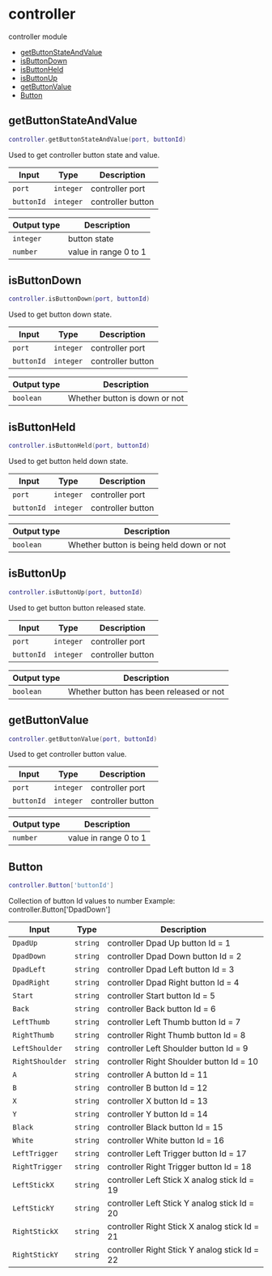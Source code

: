 # controller

controller module

- [getButtonStateAndValue](#getButtonStateAndValue)
- [isButtonDown](#isButtonDown)
- [isButtonHeld](#isButtonHeld)
- [isButtonUp](#isButtonUp)
- [getButtonValue](#getButtonValue)
- [Button](#Button)

## getButtonStateAndValue

```lua
controller.getButtonStateAndValue(port, buttonId)
```

Used to get controller button state and value.

| Input | Type | Description |
| --- | --- | --- |
| `port` | `integer` | controller port |
| `buttonId` | `integer` | controller button |

| Output type | Description |
| --- | --- |
| `integer` | button state |
| `number` | value in range 0 to 1 |

## isButtonDown

```lua
controller.isButtonDown(port, buttonId)
```

Used to get button down state.

| Input | Type | Description |
| --- | --- | --- |
| `port` | `integer` | controller port |
| `buttonId` | `integer` | controller button |

| Output type | Description |
| --- | --- |
| `boolean` | Whether button is down or not |

## isButtonHeld

```lua
controller.isButtonHeld(port, buttonId)
```

Used to get button held down state.

| Input | Type | Description |
| --- | --- | --- |
| `port` | `integer` | controller port |
| `buttonId` | `integer` | controller button |

| Output type | Description |
| --- | --- |
| `boolean` | Whether button is being held down or not |

## isButtonUp

```lua
controller.isButtonUp(port, buttonId)
```

Used to get button button released state.

| Input | Type | Description |
| --- | --- | --- |
| `port` | `integer` | controller port |
| `buttonId` | `integer` | controller button |

| Output type | Description |
| --- | --- |
| `boolean` | Whether button has been released or not |

## getButtonValue

```lua
controller.getButtonValue(port, buttonId)
```

Used to get controller button value.

| Input | Type | Description |
| --- | --- | --- |
| `port` | `integer` | controller port |
| `buttonId` | `integer` | controller button |

| Output type | Description |
| --- | --- |
| `number` | value in range 0 to 1 |

## Button

```lua
controller.Button['buttonId']
```

Collection of button Id values to number
Example: controller.Button['DpadDown']

| Input | Type | Description |
| --- | --- | --- |
| `DpadUp` | `string` | controller Dpad Up button Id = 1 |
| `DpadDown` | `string` | controller Dpad Down button Id = 2 |
| `DpadLeft` | `string` | controller Dpad Left button Id = 3 |
| `DpadRight` | `string` | controller Dpad Right button Id = 4 |
| `Start` | `string` | controller Start button Id = 5 |
| `Back` | `string` | controller Back button Id = 6 |
| `LeftThumb` | `string` | controller Left Thumb button Id = 7 |
| `RightThumb` | `string` | controller Right Thumb button Id = 8 |
| `LeftShoulder` | `string` | controller Left Shoulder button Id = 9 |
| `RightShoulder` | `string` | controller Right Shoulder button Id = 10 |
| `A` | `string` | controller A button Id = 11 |
| `B` | `string` | controller B button Id = 12 |
| `X` | `string` | controller X button Id = 13 |
| `Y` | `string` | controller Y button Id = 14 |
| `Black` | `string` | controller Black button Id = 15 |
| `White` | `string` | controller White button Id = 16 |
| `LeftTrigger` | `string` | controller Left Trigger button Id = 17 |
| `RightTrigger` | `string` | controller Right Trigger button Id = 18 |
| `LeftStickX` | `string` | controller Left Stick X analog stick Id = 19 |
| `LeftStickY` | `string` | controller Left Stick Y analog stick Id = 20 |
| `RightStickX` | `string` | controller Right Stick X analog stick Id = 21 |
| `RightStickY` | `string` | controller Right Stick Y analog stick Id = 22 |

